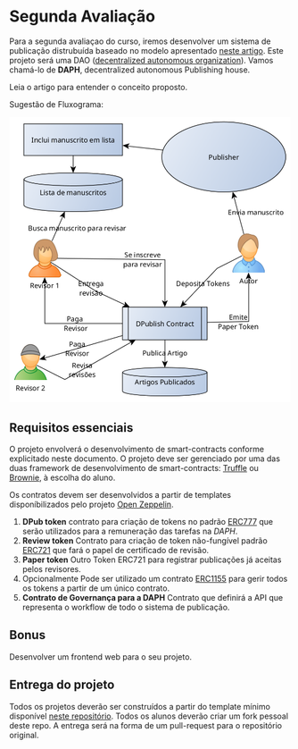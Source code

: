 # Segunda Avaliação

Para a segunda avaliaçao do curso, iremos desenvolver um sistema de publicação distrubuída baseado no modelo apresentado [neste artigo](https://www.scielo.br/j/mioc/a/pGbLcFHfhKGvXvTYPcGrfWw/?lang=en). Este projeto será uma DAO ([decentralized autonomous organization](https://ethereum.org/en/dao/)). Vamos chamá-lo de **DAPH**, decentralized autonomous Publishing house.

Leia o artigo para entender o conceito proposto.

Sugestão de Fluxograma:

![Fluxograma](A2/Fluxograma.png)

## Requisitos essenciais
O projeto envolverá o desenvolvimento de smart-contracts conforme explicitado neste documento. O projeto deve ser gerenciado por uma das duas framework de desenvolvimento de smart-contracts: [Truffle](https://www.trufflesuite.com/docs/truffle/getting-started/creating-a-project) ou [Brownie](https://eth-brownie.readthedocs.io/en/latest/index.html), à escolha do aluno.

Os contratos devem ser desenvolvidos a partir de templates disponíbilizados pelo projeto [Open Zeppelin](https://github.com/openzeppelin/openzeppelin-contracts). 

1. **DPub token** contrato para criação de tokens no padrão [ERC777](https://docs.openzeppelin.com/contracts/4.x/erc777) que serão utilizados para a remuneração das tarefas na *DAPH*.
1. **Review token** Contrato para criação de token não-fungível padrão [ERC721](https://docs.openzeppelin.com/contracts/4.x/erc721) que fará o papel de certificado de revisão.
1. **Paper token** Outro Token ERC721 para registrar publicações já aceitas pelos revisores.
1. Opcionalmente Pode ser utilizado um contrato [ERC1155](https://docs.openzeppelin.com/contracts/4.x/erc1155) para gerir todos os tokens a partir de um único contrato.
1. **Contrato de Governança para a DAPH** Contrato que definirá a API que representa o workflow de todo o sistema de publicação.

## Bonus
Desenvolver um frontend web para o seu projeto.



## Entrega do projeto

Todos os projetos deverão ser construídos a partir do template mínimo disponível [neste repositório](https://github.com/fccoelho/Dpublish). Todos os alunos deverão criar um fork pessoal deste repo. A entrega será na forma de um pull-request para o repositório original.
